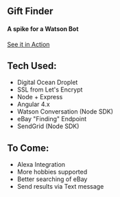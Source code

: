 ## Gift Finder
#### A spike for a Watson Bot

[See it in Action](https://gift-finder.peterramsing.net)

## Tech Used:
* Digital Ocean Droplet
* SSL from Let's Encrypt
* Node + Express
* Angular 4.x
* Watson Conversation (Node SDK)
* eBay "Finding" Endpoint
* SendGrid (Node SDK)

## To Come:
* Alexa Integration
* More hobbies supported
* Better searching of eBay
* Send results via Text message
